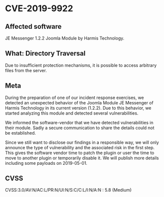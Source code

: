 # CVE-2019-9922

## Affected software
JE Messenger 1.2.2 Joomla Module by Harmis Technology.

## What: Directory Traversal
Due to insufficient protection mechanisms, it is possible to access arbitrary files from the server.

## Meta
During the preparation of one of our incident response exercises, we detected an unexpected behavior of the Joomla Module JE Messenger of Harmis Technology in its current version (1.2.2). Due to this behavior, we started analyzing this module and detected several vulnerabilities.

We informed the software-vendor that we have detected vulnerabilities in their module. Sadly a secure communication to share the details could not be established.

Since we still want to disclose our findings in a responsible way, we will only announce the type of vulnerability and the associated risk in the first step. This gives the software vendor time to patch the plugin or user the time to move to another plugin or temporarily disable it. We will publish more details including some payloads on 2019-05-01.

## CVSS
CVSS:3.0/AV:N/AC:L/PR:N/UI:N/S:C/C:L/I:N/A:N : 5.8 (Medium)
